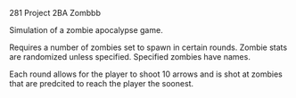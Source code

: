 281 Project 2BA Zombbb

Simulation of a zombie apocalypse game.

Requires a number of zombies set to spawn in certain rounds. 
Zombie stats are randomized unless specified. Specified zombies have names.

Each round allows for the player to shoot 10 arrows and is shot at zombies that are predcited to reach the player the soonest.
